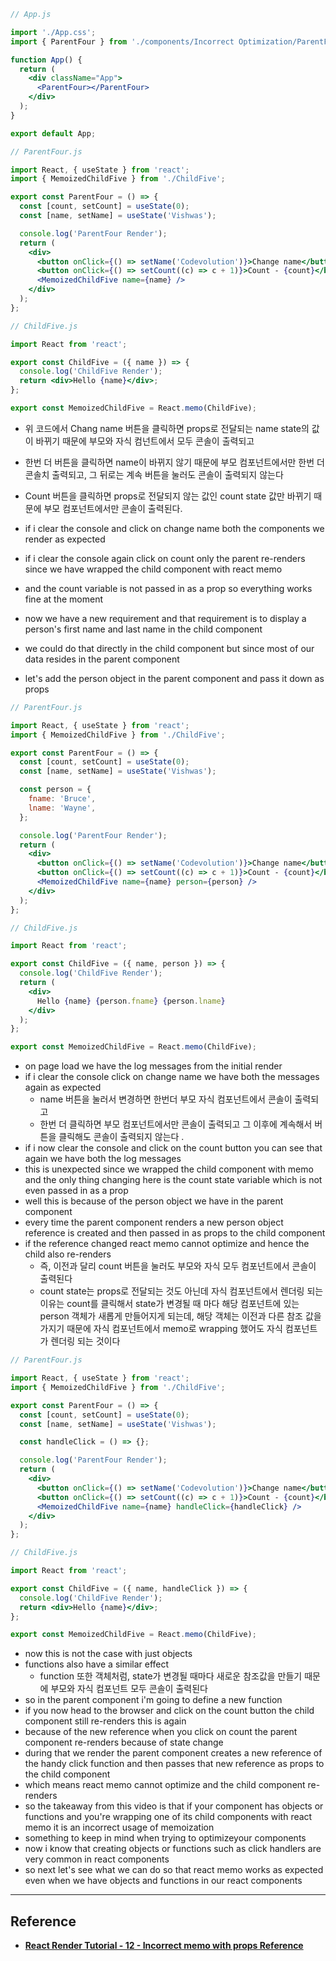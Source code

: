 ```jsx
// App.js

import './App.css';
import { ParentFour } from './components/Incorrect Optimization/ParentFour.js';

function App() {
  return (
    <div className="App">
      <ParentFour></ParentFour>
    </div>
  );
}

export default App;
```

```jsx
// ParentFour.js

import React, { useState } from 'react';
import { MemoizedChildFive } from './ChildFive';

export const ParentFour = () => {
  const [count, setCount] = useState(0);
  const [name, setName] = useState('Vishwas');

  console.log('ParentFour Render');
  return (
    <div>
      <button onClick={() => setName('Codevolution')}>Change name</button>
      <button onClick={() => setCount((c) => c + 1)}>Count - {count}</button>
      <MemoizedChildFive name={name} />
    </div>
  );
};
```

```jsx
// ChildFive.js

import React from 'react';

export const ChildFive = ({ name }) => {
  console.log('ChildFive Render');
  return <div>Hello {name}</div>;
};

export const MemoizedChildFive = React.memo(ChildFive);
```

- 위 코드에서 Chang name 버튼을 클릭하면 props로 전달되는 name state의 값이 바뀌기 때문에 부모와 자식 컴넌트에서 모두 콘솔이 출력되고
- 한번 더 버튼을 클릭하면 name이 바뀌지 않기 때문에 부모 컴포넌트에서만 한번 더 콘솔치 출력되고, 그 뒤로는 계속 버튼을 눌러도 콘솔이 출력되지 않는다
- Count 버튼을 클릭하면 props로 전달되지 않는 값인 count state 값만 바뀌기 때문에 부모 컴포넌트에서만 콘솔이 출력된다.
- if i clear the console and click on change name both the components we render as expected
- if i clear the console again click on count only the parent re-renders since we have wrapped the child component with react memo
- and the count variable is not passed in as a prop so everything works fine at the moment

- now we have a new requirement and that requirement is to display a person's first name and last name in the child component
- we could do that directly in the child component but since most of our data resides in the parent component
- let's add the person object in the parent component and pass it down as props

```jsx
// ParentFour.js

import React, { useState } from 'react';
import { MemoizedChildFive } from './ChildFive';

export const ParentFour = () => {
  const [count, setCount] = useState(0);
  const [name, setName] = useState('Vishwas');

  const person = {
    fname: 'Bruce',
    lname: 'Wayne',
  };

  console.log('ParentFour Render');
  return (
    <div>
      <button onClick={() => setName('Codevolution')}>Change name</button>
      <button onClick={() => setCount((c) => c + 1)}>Count - {count}</button>
      <MemoizedChildFive name={name} person={person} />
    </div>
  );
};
```

```jsx
// ChildFive.js

import React from 'react';

export const ChildFive = ({ name, person }) => {
  console.log('ChildFive Render');
  return (
    <div>
      Hello {name} {person.fname} {person.lname}
    </div>
  );
};

export const MemoizedChildFive = React.memo(ChildFive);
```

- on page load we have the log messages from the initial render
- if i clear the console click on change name we have both the messages again as expected
  - name 버튼을 눌러서 변경하면 한번더 부모 자식 컴포넌트에서 콘솔이 출력되고
  - 한번 더 클릭하면 부모 컴포넌트에서만 콘솔이 출력되고 그 이후에 계속해서 버튼을 클릭해도 콘솔이 출력되지 않는다 .
- if i now clear the console and click on the count button you can see that again we have both the log messages
- this is unexpected since we wrapped the child component with memo and the only thing changing here is the count state variable which is not even passed in as a prop
- well this is because of the person object we have in the parent component
- every time the parent component renders a new person object reference is created and then passed in as props to the child component
- if the reference changed react memo cannot optimize and hence the child also re-renders
  - 즉, 이전과 달리 count 버튼을 눌러도 부모와 자식 모두 컴포넌트에서 콘솔이 출력된다
  - count state는 props로 전달되는 것도 아닌데 자식 컴포넌트에서 렌더링 되는 이유는 count를 클릭해서 state가 변경될 때 마다 해당 컴포넌트에 있는 person 객체가 새롭게 만들어지게 되는데, 해당 객체는 이전과 다른 참조 값을 가지기 때문에 자식 컴포넌트에서 memo로 wrapping 했어도 자식 컴포넌트가 렌더링 되는 것이다

```jsx
// ParentFour.js

import React, { useState } from 'react';
import { MemoizedChildFive } from './ChildFive';

export const ParentFour = () => {
  const [count, setCount] = useState(0);
  const [name, setName] = useState('Vishwas');

  const handleClick = () => {};

  console.log('ParentFour Render');
  return (
    <div>
      <button onClick={() => setName('Codevolution')}>Change name</button>
      <button onClick={() => setCount((c) => c + 1)}>Count - {count}</button>
      <MemoizedChildFive name={name} handleClick={handleClick} />
    </div>
  );
};
```

```jsx
// ChildFive.js

import React from 'react';

export const ChildFive = ({ name, handleClick }) => {
  console.log('ChildFive Render');
  return <div>Hello {name}</div>;
};

export const MemoizedChildFive = React.memo(ChildFive);
```

- now this is not the case with just objects
- functions also have a similar effect
  - function 또한 객체처럼, state가 변경될 때마다 새로운 참조값을 만들기 때문에 부모와 자식 컴포넌트 모두 콘솔이 출력된다
- so in the parent component i'm going to define a new function
- if you now head to the browser and click on the count button the child component still re-renders this is again
- because of the new reference when you click on count the parent component re-renders because of state change
- during that we render the parent component creates a new reference of the handy click function and then passes that new reference as props to the child component
- which means react memo cannot optimize and the child component re-renders
- so the takeaway from this video is that if your component has objects or functions and you're wrapping one of its child components with react memo it is an incorrect usage of memoization
- something to keep in mind when trying to optimizeyour components
- now i know that creating objects or functions such as click handlers are very common in react components
- so next let's see what we can do so that react memo works as expected even when we have objects and functions in our react components

---

## Reference

- **[React Render Tutorial - 12 - Incorrect memo with props Reference](https://www.youtube.com/watch?v=df6OFeIl2l0&list=PLC3y8-rFHvwg7czgqpQIBEAHn8D6l530t&index=12)**
